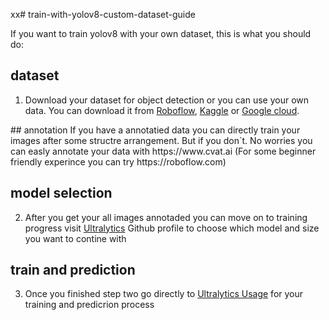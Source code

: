 xx# train-with-yolov8-custom-dataset-guide

<p align="center">

    
   
</a>
</p>



If you want to train yolov8 with your own dataset, this is what you should do:

## dataset

1. Download your dataset for object detection or you can use your own data. You can download it from [Roboflow](https://public.roboflow.com), [Kaggle](https://www.kaggle.com/datasets) or [Google cloud](https://console.cloud.google.com/marketplace/browse?filter=solution-type:dataset&_ga=2.176674853.121651961.1691138448-1707843902.1691138448&pli=1).
</a>
</p>
## annotation
    If you have a annotatied data you can directly train your images after some structre arrangement. But if you don`t. No worries you can easly annotate your data with https://www.cvat.ai
        (For some beginner friendly experince you can try https://roboflow.com)
        
## model selection

2. After you get your all images annotaded you can move on to training progress visit [Ultralytics](https://public.roboflow.com) Github profile to choose which model and size you want to contine with
   </a>

## train and prediction
3. Once you finished step two go directly to [Ultralytics Usage](https://docs.ultralytics.com/usage/python/#train) for your training and predicrion process 
   </a>


